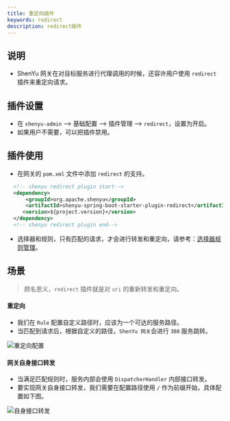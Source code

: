 ```yaml
---
title: 重定向插件
keywords: redirect
description: redirect插件
---
```


## 说明

- ShenYu 网关在对目标服务进行代理调用的时候，还容许用户使用 `redirect` 插件来重定向请求。

## 插件设置

- 在 `shenyu-admin` --> 基础配置 --> 插件管理 --> `redirect`，设置为开启。
- 如果用户不需要，可以把插件禁用。

## 插件使用

- 在网关的 `pom.xml` 文件中添加 `redirect` 的支持。

```xml
  <!-- shenyu redirect plugin start-->
  <dependency>
      <groupId>org.apache.shenyu</groupId>
      <artifactId>shenyu-spring-boot-starter-plugin-redirect</artifactId>
     <version>${project.version}</version>
  </dependency>
  <!-- shenyu redirect plugin end-->
```

- 选择器和规则，只有匹配的请求，才会进行转发和重定向，请参考：[选择器规则管理](../selector-and-rule)。

## 场景

> 顾名思义，`redirect` 插件就是对 `uri` 的重新转发和重定向。

#### 重定向

* 我们在 `Rule` 配置自定义路径时，应该为一个可达的服务路径。
* 当匹配到请求后，根据自定义的路径，`ShenYu 网关`会进行 `308` 服务跳转。

![重定向配置](/img/shenyu/plugin/redirect/redirect-01.png)

#### 网关自身接口转发

* 当满足匹配规则时，服务内部会使用 `DispatcherHandler` 内部接口转发。
* 要实现网关自身接口转发，我们需要在配置路径使用 `/` 作为前缀开始，具体配置如下图。

![自身接口转发](/img/shenyu/plugin/redirect/redirect-02.png)
